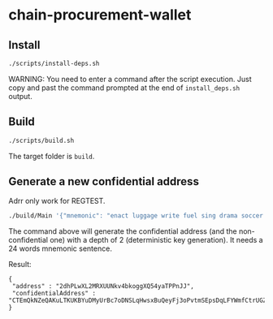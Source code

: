 # chain-procurement-wallet

## Install

```bash
./scripts/install-deps.sh
```

WARNING: You need to enter a command after the script execution. Just copy and past the command prompted at the end of `install_deps.sh` output.

## Build

```bash
./scripts/build.sh
```

The target folder is `build`.

## Generate a new confidential address

Adrr only work for REGTEST.

```bash
./build/Main '{"mnemonic": "enact luggage write fuel sing drama soccer reason million upper tilt glimpse safe sweet govern error utility candy manage fish bring twenty funny grape", "depth": 2}'
```

The command above will generate the confidential address (and the non-confidential one) with a depth of 2 (deterministic key generation). It needs a 24 words mnemonic sentence.

Result:
```
{
 "address" : "2dhPLwXL2MRXUUNkv4bkoggXQ54yaTPPnJJ",
 "confidentialAddress" : "CTEmQkNZeQAKuLTKUKBYuDMyUrBc7oDNSLqHwsxBuQeyFj3oPvtmSEpsDqLFYWmfCtrUGZtfCohCSjMa"
}

```
